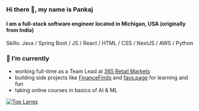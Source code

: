 ### Hi there 👋, my name is Pankaj
#### I am a full-stack software engineer located in Michigan, USA (originally from India)

Skills: Java / Spring Boot / JS / React / HTML / CSS / NextJS / AWS / Python

### 🔭 I’m currently
- working full-time as a Team Lead at [365 Retail Markets](https://365retailmarkets.com/)
- building side projects like [FinanceFinds](https://financefinds.pankaj.co) and [favs.page](https://favs.page) for learning and fun
- taking online courses in basics of AI & ML


[![Top Langs](https://github-readme-stats.vercel.app/api/top-langs/?username=pkjc)](https://github.com/anuraghazra/github-readme-stats)

